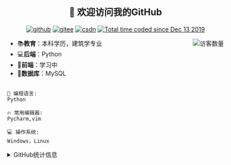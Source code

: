 <!--### Hi there 👋

**LHY-sudo/LHY-sudo** is a ✨ _special_ ✨ repository because its `README.md` (this file) appears on your GitHub profile.

Here are some ideas to get you started:

- 🔭 I’m currently working on ...
- 🌱 I’m currently learning ...
- 👯 I’m looking to collaborate on ...
- 🤔 I’m looking for help with ...
- 💬 Ask me about ...
- 📫 How to reach me: ...
- 😄 Pronouns: ...
- ⚡ Fun fact: ...
-->
<h2 align="center">👋 欢迎访问我的GitHub</h2>
<p align="center">
  <a href="https://github.com/LHY-sudo"><img src="https://img.shields.io/badge/GitHub-ff79c6" alt="github"></a>
  <a href="https://gitee.com/LHY-sudo"><img src="https://img.shields.io/badge/Gitee-fe7300" alt="gitee"></a>
  <a href="https://blog.csdn.net/sdsdjjd"><img src="https://img.shields.io/badge/CSDN-cf000e" alt="csdn"></a>
  <a href="https://wakatime.com/@LHY_sudo"><img src="https://wakatime.com/badge/user/938325ad-aa1b-4e8a-8efd-04fff7660bd5.svg" alt="Total time coded since Dec 13 2019" /></a>
</p>

<img align='right' src="https://profile-counter.glitch.me/LHY-sudo/count.svg" alt="访客数量"/>

- 📚**教育**：本科学历，建筑学专业
- 💻**后端**：Python
- 📝**前端**：学习中
- 💼**数据库**：MySQL 

<!--START_SECTION:waka-->
```text

💬 编程语言: 
Python

🔥 常用编辑器: 
Pycharm,vim

💻 操作系统: 
Windows，Linux

```


<!--END_SECTION:waka-->

<details>
<summary>GitHub统计信息</summary>

<br/>

>新人动态比较少，望不要见怪
> 
> 下面是我的GitHub统计信息

<a href="https://github.com/LHY-sudo/go-ethereum-code-analysis">
  <img align="center" src="https://github-readme-stats.anuraghazra1.vercel.app/api?username=LHY-sudo&show_icons=true" />
</a>
</details>


